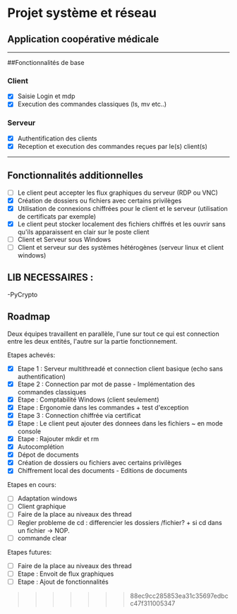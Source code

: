 # Projet système et réseau
## Application coopérative médicale

***

##Fonctionnalités de base

### Client
- [X] Saisie Login et mdp
- [X] Execution des commandes classiques (ls, mv etc..)

### Serveur
- [X] Authentification des clients
- [X] Reception et execution des commandes reçues par le(s) client(s)

***

## Fonctionnalités additionnelles
- [ ] Le client peut accepter les flux graphiques du serveur (RDP ou VNC)
- [X] Création de dossiers ou fichiers avec certains privilèges
- [X] Utilisation de connexions chiffrées pour le client et le serveur (utilisation de certificats par exemple)
- [X] Le client peut stocker localement des fichiers chiffrés et les ouvrir sans qu'ils apparaissent en clair sur le poste client
- [ ] Client et Serveur sous Windows
- [ ] Client et serveur sur des systèmes hétérogènes (serveur linux et client windows)

## LIB NECESSAIRES :


  -PyCrypto


## Roadmap

Deux équipes travaillent en parallèle, l'une sur tout ce qui est connection entre les deux entités, l'autre sur la partie fonctionnement.

Etapes achevés:

- [X] Etape 1 : Serveur multithreadé et connection client basique (echo sans authentification)   
- [X] Etape 2 : Connection par mot de passe - Implémentation des commandes classiques            
- [X] Etape : Comptabilité Windows (client seulement)
- [X] Etape : Ergonomie dans les commandes + test d'exception
- [X] Etape 3 : Connection chiffrée via certificat   
- [X] Etape : Le client peut ajouter des donnees dans les fichiers ~ en mode console
- [X] Etape : Rajouter mkdir et rm
- [X] Autocomplétion
- [X] Dépot de documents
- [X] Création de dossiers ou fichiers avec certains privilèges
- [X] Chiffrement local des documents - Editions de documents 

Etapes en cours:

- [ ] Adaptation windows
- [ ] Client graphique
- [ ] Faire de la place au niveaux des thread
- [ ] Regler probleme de cd : differencier les dossiers /fichier? + si cd dans un fichier -> NOP.
- [ ] commande clear

Etapes futures:

- [ ] Faire de la place au niveaux des thread                
- [ ] Etape : Envoit de flux graphiques             
- [ ] Etape : Ajout de fonctionnalités
>>>>>>> 88ec9cc285853ea31c35697edbcc47f311005347
